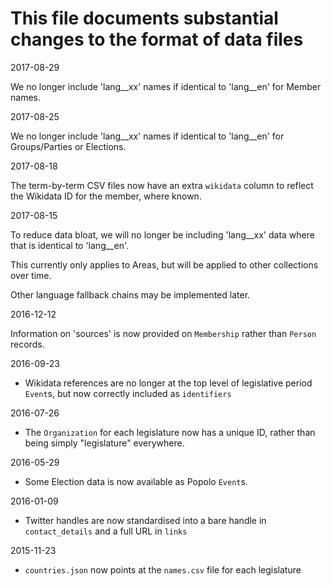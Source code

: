 # This file documents substantial changes to the format of data files

2017-08-29

We no longer include 'lang__xx' names if identical to 'lang__en' for
Member names.

2017-08-25

We no longer include 'lang__xx' names if identical to 'lang__en' for
Groups/Parties or Elections.

2017-08-18

The term-by-term CSV files now have an extra `wikidata` column to
reflect the Wikidata ID for the member, where known.

2017-08-15

To reduce data bloat, we will no longer be including 'lang__xx' data where that
is identical to 'lang__en'.

This currently only applies to Areas, but will be applied to other
collections over time.

Other language fallback chains may be implemented later.

2016-12-12

Information on 'sources' is now provided on `Membership` rather than
`Person` records.

2016-09-23

* Wikidata references are no longer at the top level of legislative
period `Event`s, but now correctly included as `identifiers`

2016-07-26

* The `Organization` for each legislature now has a unique ID, rather
than being simply "legislature" everywhere.

2016-05-29

* Some Election data is now available as Popolo `Event`s.

2016-01-09

* Twitter handles are now standardised into a bare handle in
`contact_details` and a full URL in `links`

2015-11-23

* `countries.json` now points at the `names.csv` file for each
legislature

